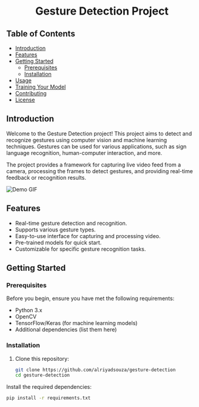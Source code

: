 <h1 align='center'>Gesture Detection Project</h1>

## Table of Contents

- [Introduction](#introduction)
- [Features](#features)
- [Getting Started](#getting-started)
  - [Prerequisites](#prerequisites)
  - [Installation](#installation)
- [Usage](#usage)
- [Training Your Model](#training-your-model)
- [Contributing](#contributing)
- [License](#license)

## Introduction

Welcome to the Gesture Detection project! This project aims to detect and recognize gestures using computer vision and machine learning techniques. Gestures can be used for various applications, such as sign language recognition, human-computer interaction, and more.

The project provides a framework for capturing live video feed from a camera, processing the frames to detect gestures, and providing real-time feedback or recognition results.

![Demo GIF](images/demo.gif) <!-- Add a demo GIF or video to showcase your project -->

## Features

- Real-time gesture detection and recognition.
- Supports various gesture types.
- Easy-to-use interface for capturing and processing video.
- Pre-trained models for quick start.
- Customizable for specific gesture recognition tasks.

## Getting Started

### Prerequisites

Before you begin, ensure you have met the following requirements:

- Python 3.x
- OpenCV
- TensorFlow/Keras (for machine learning models)
- Additional dependencies (list them here)

### Installation

1. Clone this repository:

   ```bash
   git clone https://github.com/alriyadsouza/gesture-detection
   cd gesture-detection

  Install the required dependencies:
  ```bash
  pip install -r requirements.txt
